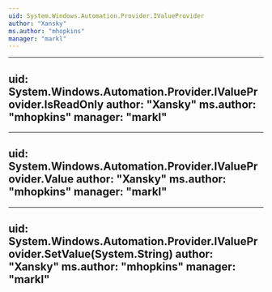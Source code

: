 ```yaml
---
uid: System.Windows.Automation.Provider.IValueProvider
author: "Xansky"
ms.author: "mhopkins"
manager: "markl"
---
```


---
uid: System.Windows.Automation.Provider.IValueProvider.IsReadOnly
author: "Xansky"
ms.author: "mhopkins"
manager: "markl"
---

---
uid: System.Windows.Automation.Provider.IValueProvider.Value
author: "Xansky"
ms.author: "mhopkins"
manager: "markl"
---

---
uid: System.Windows.Automation.Provider.IValueProvider.SetValue(System.String)
author: "Xansky"
ms.author: "mhopkins"
manager: "markl"
---
